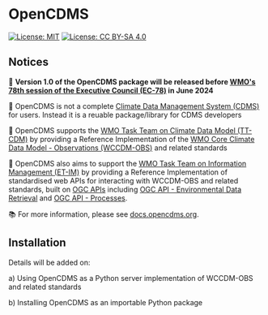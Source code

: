 # OpenCDMS

[![License: MIT](https://img.shields.io/badge/License-MIT-yellow.svg)](https://opensource.org/licenses/MIT) [![License: CC BY-SA 4.0](https://img.shields.io/badge/License-CC%20BY--SA%204.0-lightgrey.svg)](https://creativecommons.org/licenses/by-sa/4.0/)

## Notices

📌 **Version 1.0 of the OpenCDMS package will be released before [WMO's 78th session of the Executive Council (EC-78)](https://wmo.int/events/constituent-body/78th-session-of-executive-council-ec-78) in June 2024**

📌 OpenCDMS is not a complete [Climate Data Management System (CDMS)](https://library.wmo.int/index.php?lvl=notice_display&id=16300) for users. Instead it is a reuable package/library for CDMS developers

📌 OpenCDMS supports the [WMO Task Team on Climate Data Model (TT-CDM)](https://community.wmo.int/en/governance/commission-membership/commission-observation-infrastructure-and-information-systems-infcom/standing-committee-information-management-and-technology-sc-imt/expert-team-metadata-standards-et-metadata/task-team-climate-data-model-tt-cdm) by providing a Reference Implementation of the [WMO Core Climate Data Model - Observations (WCCDM-OBS)](https://meetings.wmo.int/INFCOM-3/_layouts/15/WopiFrame.aspx?sourcedoc=%7B3A36E4BF-D1B5-4CDC-BF80-89359C115420%7D&file=INFCOM-3-INF08-3(6a)-EXPERIMENTAL-CLIMATE-DATA-MODEL_en.docx) and related standards

📌 OpenCDMS also aims to support the [WMO Task Team on Information Management (ET-IM)](https://community.wmo.int/en/governance/commission-membership/commission-observation-infrastructure-and-information-systems-infcom/standing-committee-information-management-and-technology-sc-imt/expert-team-information-management-et-im) by providing a Reference Implementation of standardised web APIs for interacting with WCCDM-OBS and related standards, built on [OGC APIs](https://ogcapi.ogc.org) including [OGC API - Environmental Data Retrieval](https://ogcapi.ogc.org/edr/) and [OGC API - Processes](https://ogcapi.ogc.org/processes/).

📚 For more information, please see [docs.opencdms.org](https://docs.opencdms.org).


## Installation

Details will be added on:

a) Using OpenCDMS as a Python server implementation of WCCDM-OBS and related standards

b) Installing OpenCDMS as an importable Python package
